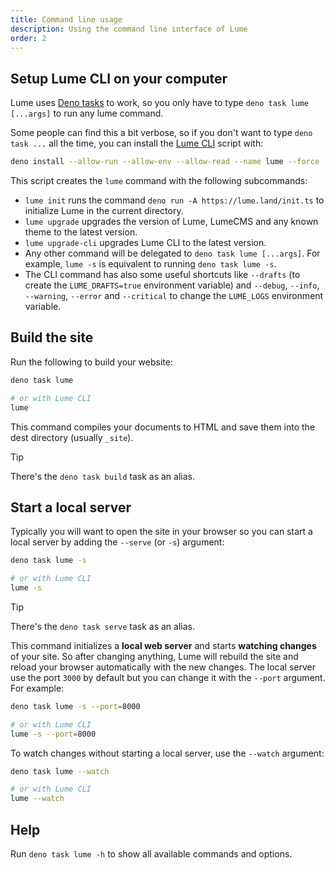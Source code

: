 ```yaml
---
title: Command line usage
description: Using the command line interface of Lume
order: 2
---
```


## Setup Lume CLI on your computer

Lume uses [Deno tasks](https://docs.deno.com/runtime/reference/cli/task_runner/)
to work, so you only have to type `deno task lume [...args]` to run any lume
command.

Some people can find this a bit verbose, so if you don't want to type
`deno task ...` all the time, you can install the
[Lume CLI](https://github.com/lumeland/cli) script with:

```sh
deno install --allow-run --allow-env --allow-read --name lume --force --reload --global https://deno.land/x/lume_cli/mod.ts
```

This script creates the `lume` command with the following subcommands:

- `lume init` runs the command `deno run -A https://lume.land/init.ts` to
  initialize Lume in the current directory.
- `lume upgrade` upgrades the version of Lume, LumeCMS and any known theme to
  the latest version.
- `lume upgrade-cli` upgrades Lume CLI to the latest version.
- Any other command will be delegated to `deno task lume [...args]`. For
  example, `lume -s` is equivalent to running `deno task lume -s`.
- The CLI command has also some useful shortcuts like `--drafts` (to create the
  `LUME_DRAFTS=true` environment variable) and `--debug`, `--info`, `--warning`,
  `--error` and `--critical` to change the `LUME_LOGS` environment variable.

## Build the site

Run the following to build your website:

```sh
deno task lume

# or with Lume CLI
lume
```

This command compiles your documents to HTML and save them into the dest
directory (usually `_site`).

> [!tip]
>
> There's the `deno task build` task as an alias.

## Start a local server

Typically you will want to open the site in your browser so you can start a
local server by adding the `--serve` (or `-s`) argument:

```sh
deno task lume -s

# or with Lume CLI
lume -s
```

> [!tip]
>
> There's the `deno task serve` task as an alias.

This command initializes a **local web server** and starts **watching changes**
of your site. So after changing anything, Lume will rebuild the site and reload
your browser automatically with the new changes. The local server use the port
`3000` by default but you can change it with the `--port` argument. For example:

```sh
deno task lume -s --port=8000

# or with Lume CLI
lume -s --port=8000
```

To watch changes without starting a local server, use the `--watch` argument:

```sh
deno task lume --watch

# or with Lume CLI
lume --watch
```

## Help

Run `deno task lume -h` to show all available commands and options.
